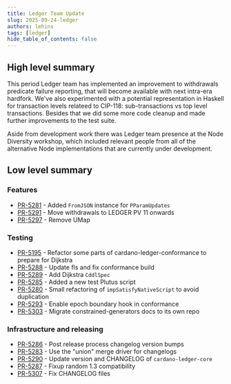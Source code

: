 ```yaml
---
title: Ledger Team Update
slug: 2025-09-24-ledger
authors: lehins
tags: [ledger]
hide_table_of_contents: false
---
```


## High level summary

This period Ledger team has implemented an improvement to withdrawals predicate failure reporting, that will become available with next intra-era hardfork. We've also experimented with a potential representation in Haskell for transaction levels relateed to CIP-118: sub-transactions vs top level transactions. Besides that we did some more code cleanup and made further improvements to the test suite.

Aside from development work there was Ledger team presence at the Node Diversity workshop, which included relevant people from all of the alternative Node implementations that are currently under development.

## Low level summary

### Features

* [PR-5281] - Added `FromJSON` instance for `PParamUpdates`
* [PR-5291] - Move withdrawals to LEDGER PV 11 onwards
* [PR-5297] - Remove UMap

### Testing

* [PR-5195] - Refactor some parts of cardano-ledger-conformance to prepare for Dijkstra
* [PR-5288] - Update fls and fix conformance build
* [PR-5289] - Add Dijkstra `CddlSpec`
* [PR-5285] - Added a new test Plutus script
* [PR-5280] - Small refactoring of `impSatisfyNativeScript` to avoid duplication
* [PR-5293] - Enable epoch boundary hook in conformance
* [PR-5303] - Migrate constrained-generators docs to its own repo

### Infrastructure and releasing

* [PR-5286] - Post release process changelog version bumps
* [PR-5283] - Use the &quot;union&quot; merge driver for changelogs
* [PR-5290] - Update version and CHANGELOG of `cardano-ledger-core`
* [PR-5287] - Fixup random 1.3 compatibility
* [PR-5307] - Fix CHANGELOG files

[PR-5281]: https://github.com/IntersectMBO/cardano-ledger/pull/5281
[PR-5195]: https://github.com/IntersectMBO/cardano-ledger/pull/5195
[PR-5288]: https://github.com/IntersectMBO/cardano-ledger/pull/5288
[PR-5286]: https://github.com/IntersectMBO/cardano-ledger/pull/5286
[PR-5289]: https://github.com/IntersectMBO/cardano-ledger/pull/5289
[PR-5285]: https://github.com/IntersectMBO/cardano-ledger/pull/5285
[PR-5283]: https://github.com/IntersectMBO/cardano-ledger/pull/5283
[PR-5290]: https://github.com/IntersectMBO/cardano-ledger/pull/5290
[PR-5280]: https://github.com/IntersectMBO/cardano-ledger/pull/5280
[PR-5287]: https://github.com/IntersectMBO/cardano-ledger/pull/5287
[PR-5291]: https://github.com/IntersectMBO/cardano-ledger/pull/5291
[PR-5293]: https://github.com/IntersectMBO/cardano-ledger/pull/5293
[PR-5297]: https://github.com/IntersectMBO/cardano-ledger/pull/5297
[PR-5303]: https://github.com/IntersectMBO/cardano-ledger/pull/5303
[PR-5307]: https://github.com/IntersectMBO/cardano-ledger/pull/5307
